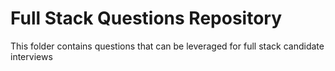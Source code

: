 # Full Stack Questions Repository

This folder contains questions that can be leveraged for full stack candidate interviews